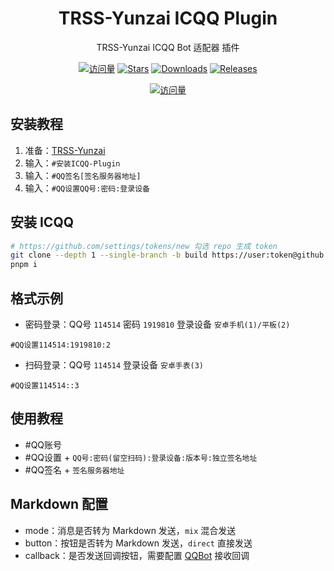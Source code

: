 <div align="center">

# TRSS-Yunzai ICQQ Plugin

TRSS-Yunzai ICQQ Bot 适配器 插件

[![访问量](https://visitor-badge.glitch.me/badge?page_id=TimeRainStarSky.Yunzai-ICQQ-Plugin&right_color=red&left_text=访%20问%20量)](https://github.com/TimeRainStarSky/Yunzai-ICQQ-Plugin)
[![Stars](https://img.shields.io/github/stars/TimeRainStarSky/Yunzai-ICQQ-Plugin?color=yellow&label=收藏)](../../stargazers)
[![Downloads](https://img.shields.io/github/downloads/TimeRainStarSky/Yunzai-ICQQ-Plugin/total?color=blue&label=下载)](../../archive/main.tar.gz)
[![Releases](https://img.shields.io/github/v/release/TimeRainStarSky/Yunzai-ICQQ-Plugin?color=green&label=发行版)](../../releases/latest)

[![访问量](https://profile-counter.glitch.me/TimeRainStarSky-Yunzai-ICQQ-Plugin/count.svg)](https://github.com/TimeRainStarSky/Yunzai-ICQQ-Plugin)

</div>

## 安装教程

1. 准备：[TRSS-Yunzai](../../../Yunzai)
2. 输入：`#安装ICQQ-Plugin`
3. 输入：`#QQ签名[签名服务器地址]`
4. 输入：`#QQ设置QQ号:密码:登录设备`

## 安装 ICQQ

```sh
# https://github.com/settings/tokens/new 勾选 repo 生成 token
git clone --depth 1 --single-branch -b build https://user:token@github.com/icqqjs/icqq plugins/ICQQ-Plugin/Model/icqq
pnpm i
```

## 格式示例

- 密码登录：QQ号 `114514` 密码 `1919810` 登录设备 `安卓手机(1)/平板(2)`

```
#QQ设置114514:1919810:2
```

- 扫码登录：QQ号 `114514` 登录设备 `安卓手表(3)`

```
#QQ设置114514::3
```

## 使用教程

- #QQ账号
- #QQ设置 + `QQ号:密码(留空扫码):登录设备:版本号:独立签名地址`
- #QQ签名 + `签名服务器地址`

## Markdown 配置

- mode：消息是否转为 Markdown 发送，`mix` 混合发送
- button：按钮是否转为 Markdown 发送，`direct` 直接发送
- callback：是否发送回调按钮，需要配置 [QQBot](../../../Yunzai-QQBot-Plugin) 接收回调